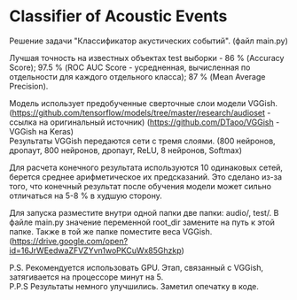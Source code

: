 # Classifier of Acoustic Events
Решение задачи "Классификатор акустических событий". (файл main.py)

Лучшая точность на известных объектах test выборки - 86 % (Accuracy Score); 97.5 % (ROC AUC Score - усредненная, вычисленная по отдельности для каждого отдельного класса); 87 % (Mean Average Precision).  

Модель использует предобученные сверточные слои модели VGGish. 
(https://github.com/tensorflow/models/tree/master/research/audioset - ссылка на оригинальный источник)
(https://github.com/DTaoo/VGGish - VGGish на Keras)  
Результаты VGGish передаются сети с тремя слоями. (800 нейронов, дропаут, 800 нейронов, дропаут, ReLU, 8 нейронов, Softmax)

Для расчета конечного результата используются 10 одинаковых сетей, берется среднее арифметическое их предсказаний. Это сделано из-за того, что конечный результат после обучения модели может сильно отличаться на 5-8 % в худшую сторону.

Для запуска разместите внутри одной папки две папки: audio/, test/.
В файле main.py значение переменной root_dir замените на путь к этой папке. Также в той же папке поместите веса VGGish. (https://drive.google.com/open?id=16JrWEedwaZFVZYvn1woPKCuWx85Ghzkp)  

P.S. Рекомендуется использовать GPU. Этап, связанный с VGGish, затягивается на процессоре минут на 5.  
P.P.S Результаты немного улучшились. Заметил опечатку в коде.
